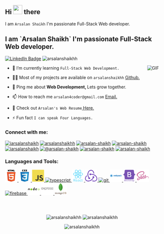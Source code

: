 <h2 >Hi <img src="https://media.giphy.com/media/hvRJCLFzcasrR4ia7z/giphy.gif" width="30px" height="30px"> there</h2>

<!-- <p align="left"> <img src="https://komarev.com/ghpvc/?username=arsalanshaikhh&label=Profile%20views&color=0e75b6&style=flat" alt="arsalanshaikhh" /> </p> -->

<!-- <p align="left"> <a href="https://twitter.com/iarsalanshaikh" target="blank"><img src="https://img.shields.io/twitter/follow/iarsalanshaikhg?logo=twitter&style=for-the-badge" alt="iarsalanshaikh" /></a> </p> -->
I am  `Arsalan Shaikh`  I'm passionate Full-Stack Web developer.
<h2>I am  `Arsalan Shaikh`  I'm passionate Full-Stack Web developer.</h2>

<p align="left">
<a target="_blank"  href="https://www.linkedin.com/in/arsalanshaikhh/"><img src="https://img.shields.io/badge/-@arsalanshaikhh-0077B5?style=flat-square&amp;labelColor=0077B5&amp;logo=LinkedIn&amp;link=https://www.linkedin.com/in/arsalanshaikhh/" alt="LinkedIn Badge"></a>
<a target="_blank"><img src="https://komarev.com/ghpvc/?username=arsalanshaikhh&label=Profile%20views&color=0e75b6&style=flat" alt="arsalanshaikhh" /> </a>
</p>

</p>


<img align="right" alt="GIF" height="200px" src="https://i.pinimg.com/originals/18/e0/64/18e0641748101b3f7275f5723d4405f0.gif" />

- 🌱 I’m currently learning `Full-Stack Web Development.`

- 👨‍💻 Most of my projects are available on `arsalanshaikhh` <a target="_blank"  href="https://https://github.com/arsalanshaikhh">Github.</a>

- 💬 Ping me about <strong>Web Development, </strong>Lets grow together.

- 📫 How to reach me `arsalan4coder@gmail.com` <a target="_blank"  href="https://mail.google.com/mail/arsalan4coder@gmail.com">Email.</a>

- 📙 Check out `Arsalan's Web Resume`<a target="_blank"  href="https://arsalanshaikhh.github.io/"> Here.</a>

- ⚡ Fun fact `I can speak Four Languages.`

<h3 align="left">Connect with me:</h3>
<p align="left">
<a href="https://twitter.com/iarsalanshaikh" target="blank"><img align="center" src="https://raw.githubusercontent.com/rahuldkjain/github-profile-readme-generator/master/src/images/icons/Social/twitter.svg" alt="iarsalanshaikh" height="30" width="40" /></a>
<a href="https://linkedin.com/in/arsalanshaikhh" target="blank"><img align="center" src="https://raw.githubusercontent.com/rahuldkjain/github-profile-readme-generator/master/src/images/icons/Social/linked-in-alt.svg" alt="arsalanshaikhh" height="30" width="40" /></a>
<a href="https://stackoverflow.com/users/arsalan-shaikh" target="blank"><img align="center" src="https://raw.githubusercontent.com/rahuldkjain/github-profile-readme-generator/master/src/images/icons/Social/stack-overflow.svg" alt="arsalan-shaikh" height="30" width="40" /></a>
<a href="https://codesandbox.com/arsalan-shaikhg" target="blank"><img align="center" src="https://raw.githubusercontent.com/rahuldkjain/github-profile-readme-generator/master/src/images/icons/Social/codesandbox.svg" alt="arsalan-shaikh" height="30" width="40" /></a>
<a href="https://instagram.com/iarsalanshaikh" target="blank"><img align="center" src="https://raw.githubusercontent.com/rahuldkjain/github-profile-readme-generator/master/src/images/icons/Social/instagram.svg" alt="iarsalanshaikh" height="30" width="40" /></a>
<a href="https://medium.com/@arsalan-shaikh" target="blank"><img align="center" src="https://raw.githubusercontent.com/rahuldkjain/github-profile-readme-generator/master/src/images/icons/Social/medium.svg" alt="@arsalan-shaikh" height="30" width="40" /></a>
<a href="https://www.hackerrank.com/arsalan-shaikh" target="blank"><img align="center" src="https://raw.githubusercontent.com/rahuldkjain/github-profile-readme-generator/master/src/images/icons/Social/hackerrank.svg" alt="arsalan-shaikh" height="30" width="40" /></a>
<a href="https://www.leetcode.com/arsalan-shaikh" target="blank"><img align="center" src="https://raw.githubusercontent.com/rahuldkjain/github-profile-readme-generator/master/src/images/icons/Social/leet-code.svg" alt="arsalan-shaikh" height="30" width="40" /></a>
</p>

<!--LANGUAGES  -->
<h3 align="left">Languages and Tools:</h3>
<p align="left"> 
<a href="https://www.w3.org/html/" target="_blank" rel="noreferrer"> <img src="https://raw.githubusercontent.com/devicons/devicon/master/icons/html5/html5-original-wordmark.svg" alt="html5" width="40" height="40"/> </a>
<a href="https://www.w3schools.com/css/" target="_blank" rel="noreferrer"> <img src="https://raw.githubusercontent.com/devicons/devicon/master/icons/css3/css3-original-wordmark.svg" alt="css3" width="40" height="40"/> </a>
<a href="https://developer.mozilla.org/en-US/docs/Web/JavaScript" target="_blank" rel="noreferrer"> <img src="https://raw.githubusercontent.com/devicons/devicon/master/icons/javascript/javascript-original.svg" alt="javascript" width="40" height="40"/> </a>
<a href="https://developer.mozilla.org/en-US/docs/Web/JavaScript" target="_blank" rel="noreferrer"> <img src="https://www.htmlgoodies.com/wp-content/uploads/2021/08/TypeScript.png" alt="typescript" width="40" height="40"/> </a>
 <a href="https://reactjs.org/" target="_blank" rel="noreferrer"> <img src="https://raw.githubusercontent.com/devicons/devicon/master/icons/react/react-original-wordmark.svg" alt="react" width="40" height="40"/> </a>
 <a href="https://redux.js.org" target="_blank" rel="noreferrer"> <img src="https://raw.githubusercontent.com/devicons/devicon/master/icons/redux/redux-original.svg" alt="redux" width="40" height="40"/> </a>
 <a href="https://git-scm.com/" target="_blank" rel="noreferrer"> <img src="https://www.vectorlogo.zone/logos/git-scm/git-scm-icon.svg" alt="git" width="40" height="40"/> </a>
  <a href="https://webpack.js.org" target="_blank" rel="noreferrer"> <img src="https://raw.githubusercontent.com/devicons/devicon/d00d0969292a6569d45b06d3f350f463a0107b0d/icons/webpack/webpack-original-wordmark.svg" alt="webpack" width="40" height="40"/> </a>
<a href="https://getbootstrap.com" target="_blank" rel="noreferrer"> <img src="https://raw.githubusercontent.com/devicons/devicon/master/icons/bootstrap/bootstrap-plain-wordmark.svg" alt="bootstrap" width="40" height="40"/> </a>
<a href="https://sass-lang.com" target="_blank" rel="noreferrer"> <img src="https://raw.githubusercontent.com/devicons/devicon/master/icons/sass/sass-original.svg" alt="sass" width="40" height="40"/> </a>
<a href="https://firebase.google.com/" target="_blank" rel="noreferrer"> <img src="https://www.vectorlogo.zone/logos/firebase/firebase-icon.svg" alt="firebase" width="40" height="40"/> </a>
<a href="https://nodejs.org" target="_blank" rel="noreferrer"> <img src="https://raw.githubusercontent.com/devicons/devicon/master/icons/nodejs/nodejs-original-wordmark.svg" alt="nodejs" width="40" height="40"/> </a>
<a href="https://expressjs.com" target="_blank" rel="noreferrer"> <img src="https://raw.githubusercontent.com/devicons/devicon/master/icons/express/express-original-wordmark.svg" alt="express" width="40" height="40"/> </a> <a href="https://www.mongodb.com/" target="_blank" rel="noreferrer"> <img src="https://raw.githubusercontent.com/devicons/devicon/master/icons/mongodb/mongodb-original-wordmark.svg" alt="mongodb" width="40" height="40"/> </a> 
<!-- <a href="https://www.mysql.com/" target="_blank" rel="noreferrer"> <img src="https://raw.githubusercontent.com/devicons/devicon/master/icons/mysql/mysql-original-wordmark.svg" alt="mysql" width="40" height="40"/> </a> -->
  </p>
<br>
<br>
<p align="center">
<img  src="https://github-readme-stats.vercel.app/api?username=arsalanshaikhh&show_icons=true&theme=onedark" alt="arsalanshaikhh" />
<img  height="195" src="https://github-readme-stats.vercel.app/api/top-langs?username=arsalanshaikhh&show=css&theme=nord" alt="arsalanshaikhh" />
</p>

<p align="center"><img  src="https://github-readme-streak-stats.herokuapp.com/?user=arsalanshaikhh&theme=nord" alt="arsalanshaikhh" /></p>

